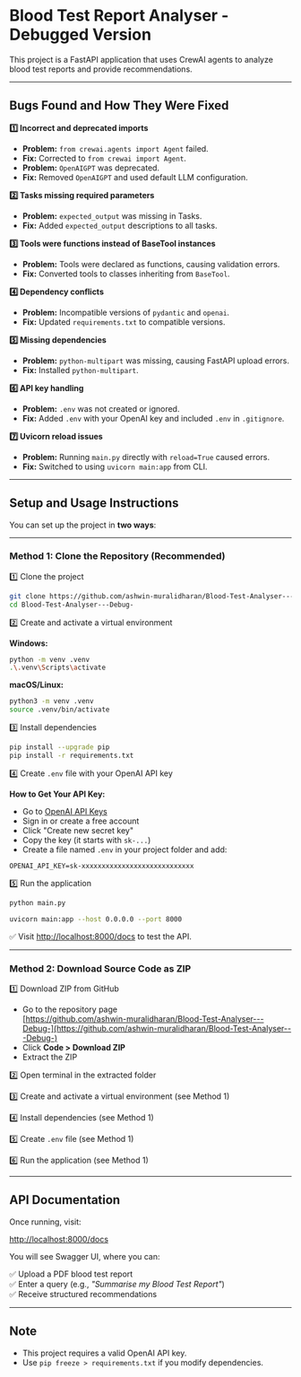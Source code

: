 # Blood Test Report Analyser - Debugged Version

This project is a FastAPI application that uses CrewAI agents to analyze blood test reports and provide recommendations.

---

## Bugs Found and How They Were Fixed

**1️⃣ Incorrect and deprecated imports**

- **Problem:** `from crewai.agents import Agent` failed.
- **Fix:** Corrected to `from crewai import Agent`.
- **Problem:** `OpenAIGPT` was deprecated.
- **Fix:** Removed `OpenAIGPT` and used default LLM configuration.

**2️⃣ Tasks missing required parameters**

- **Problem:** `expected_output` was missing in Tasks.
- **Fix:** Added `expected_output` descriptions to all tasks.

**3️⃣ Tools were functions instead of BaseTool instances**

- **Problem:** Tools were declared as functions, causing validation errors.
- **Fix:** Converted tools to classes inheriting from `BaseTool`.

**4️⃣ Dependency conflicts**

- **Problem:** Incompatible versions of `pydantic` and `openai`.
- **Fix:** Updated `requirements.txt` to compatible versions.

**5️⃣ Missing dependencies**

- **Problem:** `python-multipart` was missing, causing FastAPI upload errors.
- **Fix:** Installed `python-multipart`.

**6️⃣ API key handling**

- **Problem:** `.env` was not created or ignored.
- **Fix:** Added `.env` with your OpenAI key and included `.env` in `.gitignore`.

**7️⃣ Uvicorn reload issues**

- **Problem:** Running `main.py` directly with `reload=True` caused errors.
- **Fix:** Switched to using `uvicorn main:app` from CLI.

---

## Setup and Usage Instructions

You can set up the project in **two ways**:

---

### Method 1: Clone the Repository (Recommended)

1️⃣ Clone the project

```bash
git clone https://github.com/ashwin-muralidharan/Blood-Test-Analyser---Debug-.git
cd Blood-Test-Analyser---Debug-
```

2️⃣ Create and activate a virtual environment

**Windows:**

```bash
python -m venv .venv
.\.venv\Scripts\activate
```

**macOS/Linux:**

```bash
python3 -m venv .venv
source .venv/bin/activate
```

3️⃣ Install dependencies

```bash
pip install --upgrade pip
pip install -r requirements.txt
```

4️⃣ Create `.env` file with your OpenAI API key

**How to Get Your API Key:**

- Go to [OpenAI API Keys](https://platform.openai.com/account/api-keys)
- Sign in or create a free account
- Click "Create new secret key"
- Copy the key (it starts with `sk-...`)
- Create a file named `.env` in your project folder and add:

```
OPENAI_API_KEY=sk-xxxxxxxxxxxxxxxxxxxxxxxxxxxx
```

5️⃣ Run the application

```bash
python main.py

uvicorn main:app --host 0.0.0.0 --port 8000
```

✅ Visit [http://localhost:8000/docs](http://localhost:8000/docs) to test the API.

---

### Method 2: Download Source Code as ZIP

1️⃣ Download ZIP from GitHub

- Go to the repository page  
  [https://github.com/ashwin-muralidharan/Blood-Test-Analyser---Debug-](https://github.com/ashwin-muralidharan/Blood-Test-Analyser---Debug-)
- Click **Code > Download ZIP**
- Extract the ZIP

2️⃣ Open terminal in the extracted folder

3️⃣ Create and activate a virtual environment (see Method 1)

4️⃣ Install dependencies (see Method 1)

5️⃣ Create `.env` file (see Method 1)

6️⃣ Run the application (see Method 1)

---

## API Documentation

Once running, visit:

[http://localhost:8000/docs](http://localhost:8000/docs)

You will see Swagger UI, where you can:

✅ Upload a PDF blood test report  
✅ Enter a query (e.g., _"Summarise my Blood Test Report"_)  
✅ Receive structured recommendations

---

## Note

- This project requires a valid OpenAI API key.
- Use `pip freeze > requirements.txt` if you modify dependencies.
